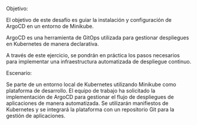 Objetivo:

El objetivo de este desafío es guiar la instalación y configuración de ArgoCD en un entorno
de Minikube.

ArgoCD es una herramienta de GitOps utilizada para gestionar despliegues en
Kubernetes de manera declarativa.

A través de este ejercicio, se pondrán en práctica los pasos necesarios para
implementar una infraestructura automatizada de despliegue continuo.


Escenario:

Se parte de un entorno local de Kubernetes utilizando Minikube como plataforma de
desarrollo. El equipo de trabajo ha solicitado la implementación de ArgoCD para gestionar el
flujo de despliegues de aplicaciones de manera automatizada. Se utilizarán manifiestos de
Kubernetes y se integrará la plataforma con un repositorio Git para la gestión de
aplicaciones.